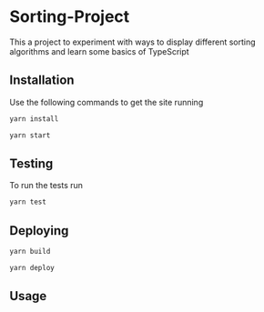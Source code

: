 # Sorting-Project

This a project to experiment with ways to display different sorting algorithms and learn some basics of TypeScript

## Installation

Use the following commands to get the site running

```bash
yarn install
```

```bash
yarn start
```

## Testing

To run the tests run

```bash
yarn test
```

## Deploying

```bash
yarn build
```

```bash
yarn deploy
```

## Usage
